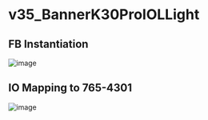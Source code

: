 # v35_BannerK30ProIOLLight

## FB Instantiation
![image](https://github.com/mpsaltis/v35_BannerK30ProIOLLight/assets/90796089/76ef7715-16a8-444a-b271-ec2e7f1a94f9)

## IO Mapping to 765-4301
![image](https://github.com/mpsaltis/v35_BannerK30ProIOLLight/assets/90796089/7ff20d3c-8aa1-4b43-b569-cb78d730c51e)
